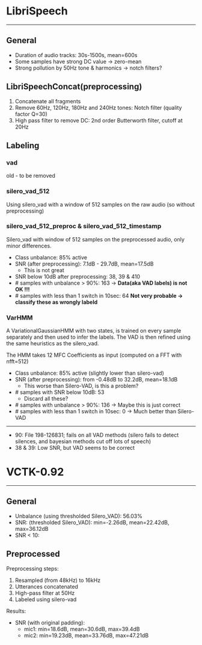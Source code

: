 # LibriSpeech
___

## General

* Duration of audio tracks: 30s-1500s, mean=600s
* Some samples have strong DC value -> zero-mean
* Strong pollution by 50Hz tone & harmonics -> notch filters?

## LibriSpeechConcat(preprocessing)

1) Concatenate all fragments
2) Remove 60Hz, 120Hz, 180Hz and 240Hz tones: Notch filter (quality factor Q=30)
3) High pass filter to remove DC: 2nd order Butterworth filter, cutoff at 20Hz

## Labeling

### vad
old - to be removed

### silero_vad_512

Using silero_vad with a window of 512 samples on the raw audio (so without preprocessing)

### silero_vad_512_preproc & silero_vad_512_timestamp

Silero_vad with window of 512 samples on the preprocessed audio, only minor differences.

* Class unbalance: 85% active
* SNR (after preprocessing): 7.1dB - 29.7dB, mean=17.5dB
  * This is not great
* SNR below 10dB after preprocessing: 38, 39 & 410
* \# samples with unbalance > 90%: 163 -> **Data(aka VAD labels) is not OK !!!**
* \# samples with less than 1 switch in 10sec: 64 **Not very probable -> classify these as wrongly labeld**


### VarHMM

A VariationalGaussianHMM with two states, is trained on every sample separately and then used to infer the labels.
The VAD is then refined using the same heuristics as the silero_vad.

The HMM takes 12 MFC Coefficients as input (computed on a FFT with nfft=512)

* Class unbalance: 85% active (slightly lower than silero-vad)
* SNR (after preprocessing): from -0.48dB to 32.2dB, mean=18.1dB
  * This worse than Silero-VAD, is this a problem?
* \# samples with SNR below 10dB: 53
  * Discard all these?
* \# samples with unbalance > 90%: 136 -> Maybe this is just correct
* \# samples with less than 1 switch in 10sec: 0 -> Much better than Silero-VAD

---

- 90: File 198-126831; fails on all VAD methods (silero fails to detect silences, and bayesian methods cut off lots of speech)
- 38 & 39: Low SNR, but VAD seems to be correct


# VCTK-0.92
___

## General

- Unbalance (using thresholded Silero_VAD): 56.03%
- SNR: (thresholded Silero_VAD): min=-2.26dB, mean=22.42dB, max=36.12dB
- SNR < 10: 

## Preprocessed

Preprocessing steps:
1) Resampled (from 48kHz) to 16kHz
2) Utterances concatenated
3) High-pass filter at 50Hz
4) Labeled using silero-vad

Results:
- SNR (with original padding):
  - mic1: min=18.6dB, mean=30.6dB, max=39.4dB
  - mic2: min=19.23dB, mean=33.76dB, max=47.21dB
